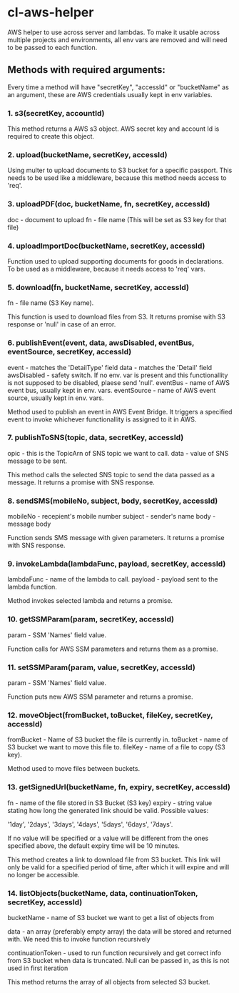 # cl-aws-helper

AWS helper to use across server and lambdas. To make it usable across multiple projects and environments, all env vars are removed and will need to be passed to each function.

## Methods with required arguments:

Every time a method will have "secretKey", "accessId" or "bucketName" as an argument, these are AWS credentials usually kept in env variables.

### 1. s3(secretKey, accountId)

This method returns a AWS s3 object. AWS secret key and account Id is required to create this object.

### 2. upload(bucketName, secretKey, accessId)

Using multer to upload documents to S3 bucket for a specific passport. This needs to be used like a middleware, because this method needs access to 'req'.

### 3. uploadPDF(doc, bucketName, fn, secretKey, accessId)

doc - document to upload
fn - file name (This will be set as S3 key for that file)

### 4. uploadImportDoc(bucketName, secretKey, accessId)

Function used to upload supporting documents for goods in declarations. To be used as a middleware, because it needs access to 'req' vars.

### 5. download(fn, bucketName, secretKey, accessId)

fn - file name (S3 Key name).

This function is used to download files from S3. It returns promise with S3 response or 'null' in case of an error.

### 6. publishEvent(event, data, awsDisabled, eventBus, eventSource, secretKey, accessId)

event - matches the 'DetailType' field
data - matches the 'Detail' field
awsDisabled - safety switch. If no env. var is present and this functionallity is not supposed to be disabled, plaese send 'null'.
eventBus - name of AWS event bus, usually kept in env. vars.
eventSource - name of AWS event source, usually kept in env. vars.

Method used to publish an event in AWS Event Bridge. It triggers a specified event to invoke whichever functionallity is assigned to it in AWS.

### 7. publishToSNS(topic, data, secretKey, accessId)

opic - this is the TopicArn of SNS topic we want to call.
data - value of SNS message to be sent.

This method calls the selected SNS topic to send the data passed as a message. It returns a promise with SNS response.

### 8. sendSMS(mobileNo, subject, body, secretKey, accessId)

mobileNo - recepient's mobile number
subject - sender's name
body - message body

Function sends SMS message with given parameters. It returns a promise with SNS response.

### 9. invokeLambda(lambdaFunc, payload, secretKey, accessId)

lambdaFunc - name of the lambda to call.
payload - payload sent to the lambda function.

Method invokes selected lambda and returns a promise.

### 10. getSSMParam(param, secretKey, accessId)

param - SSM 'Names' field value.

Function calls for AWS SSM parameters and returns them as a promise.

### 11. setSSMParam(param, value, secretKey, accessId)

param - SSM 'Names' field value.

Function puts new AWS SSM parameter and returns a promise.

### 12. moveObject(fromBucket, toBucket, fileKey, secretKey, accessId)

fromBucket - Name of S3 bucket the file is currently in.
toBucket - name of S3 bucket we want to move this file to.
fileKey - name of a file to copy (S3 key).

Method used to move files between buckets.

### 13. getSignedUrl(bucketName, fn, expiry, secretKey, accessId)

fn - name of the file stored in S3 Bucket (S3 key)
expiry - string value stating how long the generated link should be valid. Possible values:

'1day', '2days', '3days', '4days', '5days', '6days', '7days'.

If no value will be specified or a value will be different from the ones specified above, the default expiry time will be 10 minutes.

This method creates a link to download file from S3 bucket. This link will only be valid for a specified period of time, after which it will expire and will no longer be accessible.

### 14. listObjects(bucketName, data, continuationToken, secretKey, accessId)

bucketName - name of S3 bucket we want to get a list of objects from

data - an array (preferably empty array) the data will be stored and returned with. We need this to invoke function recursively

continuationToken - used to run function recursively and get correct info from S3 bucket when data is truncated. Null can be passed in, as this is not used in first iteration

This method returns the array of all objects from selected S3 bucket.